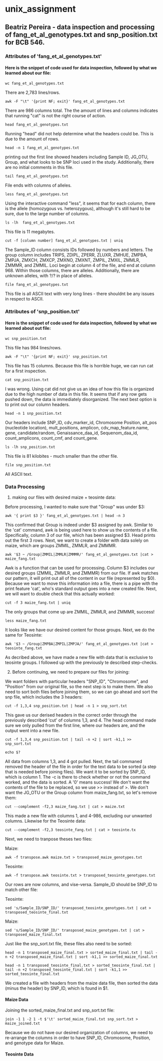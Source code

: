 # unix_assignment
## Beatriz Pereira - data inspection and processing of fang_et_al_genotypes.txt and snp_position.txt for BCB 546. 
### Attributes of 'fang_et_al_genotypes.txt' 
#### Here is the snippet of code used for data inspection, followed by what we learned about our file: 
```
wc fang_et_al_genotypes.txt
```
There are 2,783 lines/rows. 
```
awk -F "\t" '{print NF; exit}' fang_et_al_genotypes.txt
```
There are 986 columns total. 
The the amount of lines and columns indicates that running "cat" is not the right course of action. 
```
head fang_et_al_genotypes.txt
```
Running "head" did not help determine what the headers could be. This is due to the amount of rows. 
```
head -n 1 fang_et_al_genotypes.txt
```
printing out the first line showed headers including Sample ID, JG_OTU, Group, and what looks to be SNP loci used in the study. Additionally, there are no initial comments in this file. 
```
tail fang_et_al_genotypes.txt
```
File ends with columns of alleles. 
```
less fang_et_al_genotypes.txt
```
Using the interactive command "less", it seems that for each column, there is the allele (homozygous vs. heterozygous), although it's still hard to be sure, due to the large number of columns.
```
ls -lh  fang_et_al_genotypes.txt 
```
This file is 11 megabytes. 
```
cut -f [column number] fang_et_al_genotypes.txt | uniq
```
The Sample_ID column consists IDs followed by numbers and letters. The group column includes TRIPS, ZDIPL, ZPERR, ZLUXR, ZMHUE, ZMPBA, ZMPJA, ZMXCH, ZMXCP, ZMXNO, ZMXNT, ZMPIL, ZMXIL, ZMMLR, ZMMMR, and ZMMIL. Loci begin at column 4 of the file, and end at column 968. Within those columns, there are alleles. Additionally, there are unknown alleles, with ?/? in place of alleles. 
```
file fang_et_al_genotypes.txt
```
This file is all ASCII text with very long lines - there shouldnt be any issues in respect to ASCII. 

### Attributes of 'snp_position.txt' 
#### Here is the snippet of code used for data inspection, followed by what we learned about out file: 
```
wc snp_position.txt
```
This file has 984 lines/rows.
```
awk -F "\t" '{print NF; exit}' snp_position.txt
```
This file has 15 columns. 
Because this file is horrible huge, we can run cat for a first inspection. 
```
cat snp_position.txt 
```
I was wrong. Using cat did not give us an idea of how this file is organized due to the high number of data in this file. It seems that if any row gets pushed down, the data is immediately disorganized. The next best option is to print out our column headers. 
```
head -n 1 snp_position.txt
```
Our headers include SNP_ID, cdv_marker_id, Chromosome	Position, alt_pos (nucleotide location), mult_positions, amplicon,	cdv_map_feature.name,	gene,	candidate/random,	Genaissance_daa_id,	Sequenom_daa_id,	count_amplicons,	count_cmf, and	count_gene. 
```
ls -lh snp_position.txt 
```
This file is 81 kilobites - much smaller than the other file. 
```
file snp_position.txt
```
All ASCII text. 
### Data Processing
1) making our files with desired maize + teosinte data: 

Before processing, I wanted to make sure that "Group" was under $3:
```
awk '{ print $3 }' fang_et_al_genotypes.txt | head -n 3
```
This confirmed that Group is indeed under $3 assigned by awk. Similar to the 'cat' command, awk is being used here to show us the contents of a file. Specifically, column 3 of our file, which has been assigned $3. Head prints out the first 3 rows. 
Next, we want to create a folder with data solely on maize, which are groups ZMMIL, ZMMLR, and ZMMMR. 
```
awk '$3 ~ /Group|ZMMIL|ZMMLR|ZMMMR/' fang_et_al_genotypes.txt |cat > maize_fang.txt
```
Awk is a function that can be used for processing. Column $3 includes our desired groups (ZMMIL, ZMMLR, and ZMMMR) from our file. If awk matches our pattern, it will print out all of the content in our file (represented by $0). Because we want to move this information into a file, there is a pipe with the print feature 'cat', who's standard output goes into a new created file. 
Next, we will want to double check that this actually worked: 
```
cut -f 3 maize_fang.txt | uniq
```
The only groups that come up are ZMMIL, ZMMLR, and ZMMMR, success! 
```
less maize_fang.txt
```
It looks like we have our desired content for those groups. Next, we do the same for Teosinte:
```
awk '$3 ~ /Group|ZMPBA|ZMPIL|ZMPJA/' fang_et_al_genotypes.txt |cat > teosinte_fang.txt
```
As decribed above, we have made a new file with data that is exclusive to teosinte groups. I followed up with the previously te described step-checks. 

2) Before continuing, we need to prepare our files for joining: 

We want folders with particular headers "SNP_ID", "Chromosome", and "Position" from our original file, so the next step is to make them. We also need to sort both files before joining them, so we can go ahead and sort the snp file, which includes the 3 headers:
```
cut -f 1,3,4 snp_position.txt | head -n 1 > snp_sort.txt 
```
This gave us our derised headers in the correct order through the previously described 'cut' of columns 1,3, and 4. The head command made sure we only pulled from the first line, where our headers are, and the output went into a new file. 
```
cut -f 1,3,4 snp_position.txt | tail -n +2 | sort -k1,1 >> snp_sort.txt
```
```
echo $?
```
All data from columns 1,3, and 4 got pulled. Next, the tail commaned removed the header of the file in order for the text data to be sorted (a step that is needed before joining files). We want it to be sorted by SNP_ID, which is column 1. The -c is there to check whether or not the command worked, and the data is sorted. A '0' means success! We don't want the contents of the file to be replaced, so we use >> instead of >. 
We don't want the JG_OTU or the Group column from maize_fang.txt, so let's remove them: 
```
cut --complement -f2,3 maize_fang.txt | cat > maize.txt
```
This made a new file with columns 1, and 4-986, excluding our unwanted columns. 
Likewise for the Teosinte data: 
```
cut --complement -f2,3 teosinte_fang.txt | cat > teosinte.tx
```
Next, we need to tranpose theses two files: 

Maize:
```
awk -f transpose.awk maize.txt > transposed_maize_genotypes.txt
```

Teosinte: 
```
awk -f transpose.awk teosinte.txt > transposed_teosinte_genotypes.txt
```
Our rows are now columns, and vise-versa. 
Sample_ID should be SNP_ID to match other file: 

Teosinte: 
```
sed 's/Sample_ID/SNP_ID/' transposed_teosinte_genotypes.txt | cat > transposed_teosinte_final.txt
```

Maize:
```
sed 's/Sample_ID/SNP_ID/' transposed_maize_genotypes.txt | cat > transposed_maize_final.txt
```
Just like the snp_sort.txt file, these files also need to be sorted: 
```
head -n 1 transposed_maize_final.txt > sorted_maize_final.txt | tail -n +2 transposed_maize_final.txt | sort -k1,1 >> sorted_maize_final.txt
```
```
head -n 1 transposed_teosinte_final.txt > sorted_teosinte_final.txt | tail -n +2 transposed_teosinte_final.txt | sort -k1,1 >> sorted_teosinte_final.txt
```
We created a file with headers from the maize data file, then sorted the data (minus the header) by SNP_ID, which is found in $1. 
#### Maize Data
Joining the sorted_maize_final.txt and snp_sort.txt file: 
```
join -1 1 -2 1 -t $'\t' sorted_maize_final.txt snp_sort.txt > maize_joined.txt
```
Because we do not have our desired organization of columns, we need to re-arrange the columns in order to have SNP_ID, Chromosome, Position, and genotype data for Maize. 
#### Teosinte Data

